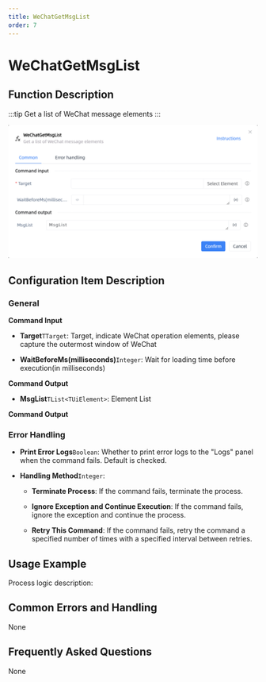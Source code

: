 ```yaml
---
title: WeChatGetMsgList
order: 7
---
```


# WeChatGetMsgList

## Function Description

:::tip 
Get a list of WeChat message elements
:::

![WeChatGetMsgList](../../../assets/WeChatGetMsgList_command.png)

## Configuration Item Description

### General

**Command Input**

- **Target**`TTarget`: Target, indicate WeChat operation elements, please capture the outermost window of WeChat

- **WaitBeforeMs(milliseconds)**`Integer`: Wait for loading time before execution(in milliseconds)


**Command Output**

- **MsgList**`TList<TUiElement>`: Element List


**Command Output**

### Error Handling

- **Print Error Logs**`Boolean`: Whether to print error logs to the "Logs" panel when the command fails. Default is checked. 

- **Handling Method**`Integer`:

    - **Terminate Process**: If the command fails, terminate the process.

    - **Ignore Exception and Continue Execution**: If the command fails, ignore the exception and continue the process.

    - **Retry This Command**: If the command fails, retry the command a specified number of times with a specified interval between retries.

## Usage Example

Process logic description:

## Common Errors and Handling

None

## Frequently Asked Questions

None

